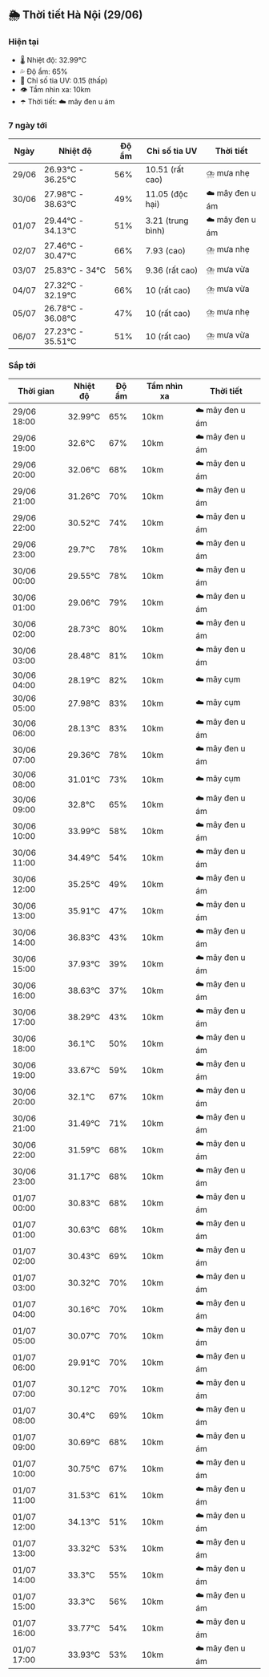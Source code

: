 ## 🌦️ Thời tiết Hà Nội (29/06)

### Hiện tại

- 🌡️ Nhiệt độ: 32.99℃
- 💦 Độ ẩm: 65%
- 🌟 Chỉ số tia UV: 0.15 (thấp)
- 👁️ Tầm nhìn xa: 10km
- ☂️ Thời tiết: ☁️ mây đen u ám

### 7 ngày tới

| Ngày | Nhiệt độ | Độ ẩm | Chỉ số tia UV | Thời tiết |
| --- | --- | --- | --- | --- |
| 29/06 | 26.93℃ - 36.25℃ | 56% | 10.51 (rất cao) | ⛈️ mưa nhẹ |
| 30/06 | 27.98℃ - 38.63℃ | 49% | 11.05 (độc hại) | ☁️ mây đen u ám |
| 01/07 | 29.44℃ - 34.13℃ | 51% | 3.21 (trung bình) | ☁️ mây đen u ám |
| 02/07 | 27.46℃ - 30.47℃ | 66% | 7.93 (cao) | ⛈️ mưa nhẹ |
| 03/07 | 25.83℃ - 34℃ | 56% | 9.36 (rất cao) | ⛈️ mưa vừa |
| 04/07 | 27.32℃ - 32.19℃ | 66% | 10 (rất cao) | ⛈️ mưa vừa |
| 05/07 | 26.78℃ - 36.08℃ | 47% | 10 (rất cao) | ⛈️ mưa nhẹ |
| 06/07 | 27.23℃ - 35.51℃ | 51% | 10 (rất cao) | ⛈️ mưa vừa |

### Sắp tới

| Thời gian | Nhiệt độ | Độ ẩm | Tầm nhìn xa | Thời tiết |
| --- | --- | --- | --- | --- |
| 29/06 18:00 | 32.99℃ | 65% | 10km | ☁️ mây đen u ám |
| 29/06 19:00 | 32.6℃ | 67% | 10km | ☁️ mây đen u ám |
| 29/06 20:00 | 32.06℃ | 68% | 10km | ☁️ mây đen u ám |
| 29/06 21:00 | 31.26℃ | 70% | 10km | ☁️ mây đen u ám |
| 29/06 22:00 | 30.52℃ | 74% | 10km | ☁️ mây đen u ám |
| 29/06 23:00 | 29.7℃ | 78% | 10km | ☁️ mây đen u ám |
| 30/06 00:00 | 29.55℃ | 78% | 10km | ☁️ mây đen u ám |
| 30/06 01:00 | 29.06℃ | 79% | 10km | ☁️ mây đen u ám |
| 30/06 02:00 | 28.73℃ | 80% | 10km | ☁️ mây đen u ám |
| 30/06 03:00 | 28.48℃ | 81% | 10km | ☁️ mây đen u ám |
| 30/06 04:00 | 28.19℃ | 82% | 10km | ☁️ mây cụm |
| 30/06 05:00 | 27.98℃ | 83% | 10km | ☁️ mây cụm |
| 30/06 06:00 | 28.13℃ | 83% | 10km | ☁️ mây đen u ám |
| 30/06 07:00 | 29.36℃ | 78% | 10km | ☁️ mây đen u ám |
| 30/06 08:00 | 31.01℃ | 73% | 10km | ☁️ mây cụm |
| 30/06 09:00 | 32.8℃ | 65% | 10km | ☁️ mây đen u ám |
| 30/06 10:00 | 33.99℃ | 58% | 10km | ☁️ mây đen u ám |
| 30/06 11:00 | 34.49℃ | 54% | 10km | ☁️ mây đen u ám |
| 30/06 12:00 | 35.25℃ | 49% | 10km | ☁️ mây đen u ám |
| 30/06 13:00 | 35.91℃ | 47% | 10km | ☁️ mây đen u ám |
| 30/06 14:00 | 36.83℃ | 43% | 10km | ☁️ mây đen u ám |
| 30/06 15:00 | 37.93℃ | 39% | 10km | ☁️ mây đen u ám |
| 30/06 16:00 | 38.63℃ | 37% | 10km | ☁️ mây đen u ám |
| 30/06 17:00 | 38.29℃ | 43% | 10km | ☁️ mây đen u ám |
| 30/06 18:00 | 36.1℃ | 50% | 10km | ☁️ mây đen u ám |
| 30/06 19:00 | 33.67℃ | 59% | 10km | ☁️ mây đen u ám |
| 30/06 20:00 | 32.1℃ | 67% | 10km | ☁️ mây đen u ám |
| 30/06 21:00 | 31.49℃ | 71% | 10km | ☁️ mây đen u ám |
| 30/06 22:00 | 31.59℃ | 68% | 10km | ☁️ mây đen u ám |
| 30/06 23:00 | 31.17℃ | 68% | 10km | ☁️ mây đen u ám |
| 01/07 00:00 | 30.83℃ | 68% | 10km | ☁️ mây đen u ám |
| 01/07 01:00 | 30.63℃ | 68% | 10km | ☁️ mây đen u ám |
| 01/07 02:00 | 30.43℃ | 69% | 10km | ☁️ mây đen u ám |
| 01/07 03:00 | 30.32℃ | 70% | 10km | ☁️ mây đen u ám |
| 01/07 04:00 | 30.16℃ | 70% | 10km | ☁️ mây đen u ám |
| 01/07 05:00 | 30.07℃ | 70% | 10km | ☁️ mây đen u ám |
| 01/07 06:00 | 29.91℃ | 70% | 10km | ☁️ mây đen u ám |
| 01/07 07:00 | 30.12℃ | 70% | 10km | ☁️ mây đen u ám |
| 01/07 08:00 | 30.4℃ | 69% | 10km | ☁️ mây đen u ám |
| 01/07 09:00 | 30.69℃ | 68% | 10km | ☁️ mây đen u ám |
| 01/07 10:00 | 30.75℃ | 67% | 10km | ☁️ mây đen u ám |
| 01/07 11:00 | 31.53℃ | 61% | 10km | ☁️ mây đen u ám |
| 01/07 12:00 | 34.13℃ | 51% | 10km | ☁️ mây đen u ám |
| 01/07 13:00 | 33.32℃ | 53% | 10km | ☁️ mây đen u ám |
| 01/07 14:00 | 33.3℃ | 55% | 10km | ☁️ mây đen u ám |
| 01/07 15:00 | 33.3℃ | 56% | 10km | ☁️ mây đen u ám |
| 01/07 16:00 | 33.77℃ | 54% | 10km | ☁️ mây đen u ám |
| 01/07 17:00 | 33.93℃ | 53% | 10km | ☁️ mây đen u ám |
